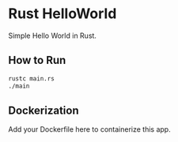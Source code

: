 # Rust HelloWorld

Simple Hello World in Rust.

## How to Run

```bash
rustc main.rs
./main
```

## Dockerization

Add your Dockerfile here to containerize this app.
